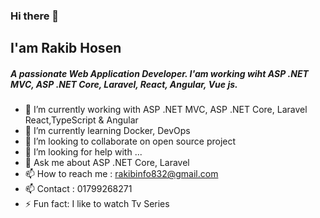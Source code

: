 ### Hi there 👋


## I'am Rakib Hosen

<h5 align="">A passionate Web Application Developer. I'am working wiht ASP .NET MVC, ASP .NET Core, Laravel, React, Angular, Vue js.</h5>

- 🔭 I’m currently working with ASP .NET MVC, ASP .NET Core, Laravel React,TypeScript & Angular
- 🌱 I’m currently learning  Docker, DevOps
- 👯 I’m looking to collaborate on open source project
- 🤔 I’m looking for help with ...
- 💬 Ask me about ASP .NET Core, Laravel
- 📫 How to reach me : rakibinfo832@gmail.com
- 📫 Contact : 01799268271
- ⚡ Fun fact: I like to watch Tv Series
